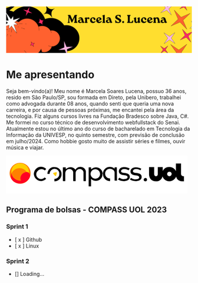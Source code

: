 ![banner](img/banner.png)
# Me apresentando

Seja bem-vindo(a)! Meu nome é Marcela Soares Lucena, possuo 36 anos, resido em São Paulo/SP, sou formada em Direto, pela Unibero, trabalhei como advogada durante 08 anos, quando senti que queria uma nova carreira, e por causa de pessoas próximas, me encantei pela área da tecnologia. 
Fiz alguns cursos livres na Fundação Bradesco sobre Java, C#. Me formei no curso técnico de desenvolvimento webfullstack do Senai.
Atualmente estou no último ano do curso de bacharelado em Tecnologia da Informação da UNIVESP, no quinto semestre, com previsão de conclusão em julho/2024.
Como hobbie gosto muito de assistir séries e filmes, ouvir música e viajar.

![logo](img/compass.png)

## Programa de bolsas - COMPASS UOL 2023

### Sprint 1

- [ x ] Github
- [ x ] Linux

### Sprint 2

- [] Loading...